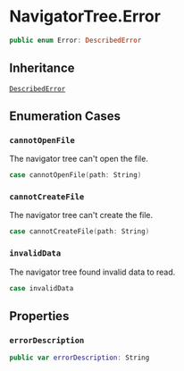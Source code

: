 # NavigatorTree.Error

``` swift
public enum Error: DescribedError 
```

## Inheritance

[`DescribedError`](/DescribedError)

## Enumeration Cases

### `cannotOpenFile`

The navigator tree can't open the file.

``` swift
case cannotOpenFile(path: String)
```

### `cannotCreateFile`

The navigator tree can't create the file.

``` swift
case cannotCreateFile(path: String)
```

### `invalidData`

The navigator tree found invalid data to read.

``` swift
case invalidData
```

## Properties

### `errorDescription`

``` swift
public var errorDescription: String 
```
